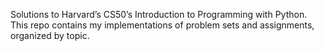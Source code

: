 Solutions to Harvard’s CS50’s Introduction to Programming with Python. This repo contains my implementations of problem sets and assignments, organized by topic.
